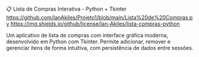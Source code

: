 📋 Lista de Compras Interativa - Python + Tkinter
https://github.com/IanAkiles/Projeto1/blob/main/Lista%20de%20Compras.py
https://img.shields.io/github/license/Ian-Akiles/lista-compras-python

Um aplicativo de lista de compras com interface gráfica moderna, desenvolvido em Python com Tkinter. Permite adicionar, remover e gerenciar itens de forma intuitiva, com persistência de dados entre sessões.


